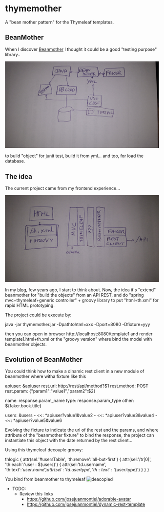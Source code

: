 # thymemother
A "bean mother pattern" for the Thymeleaf templates.

## BeanMother
When I discover [Beanmother](http://beanmother.io) I thought it could be a good "testing purpose" library..

![Beanmother use case](beanmother-use-case.jpg)

to build "object" for junit test, build it from yml... and too, for load the database.​

## The idea
The current project came from my frontend experience...

![Thymemother proposal](thymemother-proposal.jpg)

In my [blog](https://josejuanmontiel.github.io/blog/2016/10/groovy-thymelaf.es.html), few years ago, I start to think about. Now, the idea it's "extend" beanmother for "build the objects" from an API REST, and do "spring mvc+thymeleaf+generic controller" + groovy library to put "html+th.xml" for rapid HTML prototyping.

The project could be execute by:

java -jar thymemother.jar -Dpathtohtml=xxx -Dport=8080 -Dfixture=yyy

then you can open in browser http://localhost:8080/template1 and render template1.html+th.xml or the "groovy version" where bind the model with beanmother objects.

## Evolution of BeanMother 
You could think how to make a dinamic rest client in a new module of beanmother where witha fixture like this

apiuser: &apiuser
  rest.url: http://rest/api/method?$1
  rest.method: POST
  rest.param: {"param1":"value1","param2":$2}
  
  name: response.param_name
  type: response.param_type
  other: ${faker.book.title}

users: &users
    - <<: *apiuser?value1&value2
    - <<: *apiuser?value3&value4
    - <<: *apiuser?value5&value6

Evolving the fixture to indicate the url of the rest and the params, and where attribute of the "beanmother fixture" to bind the response, the project can instantiate this object with the date returned by the rest client...

Using this thymeleaf decouple groovy:

thlogic {
    attr(sel:'#usersTable', 'th:remove':'all-but-first') {
        attr(sel:'/tr[0]', 'th:each':'user : ${users}') {
            attr(sel:'td.username', 'th:text':'${user.name}')
            attr(sel:'td.usertype', 'th:text':'${user.type}')
        }
    }
}

You bind from beanmother to thymeleaf ![deacopled](https://github.com/thymeleaf/thymeleaf/issues/465)

* TODO:
  - Review this links
    - https://github.com/josejuanmontiel/adorable-avatar
    - https://github.com/josejuanmontiel/dynamic-rest-template















